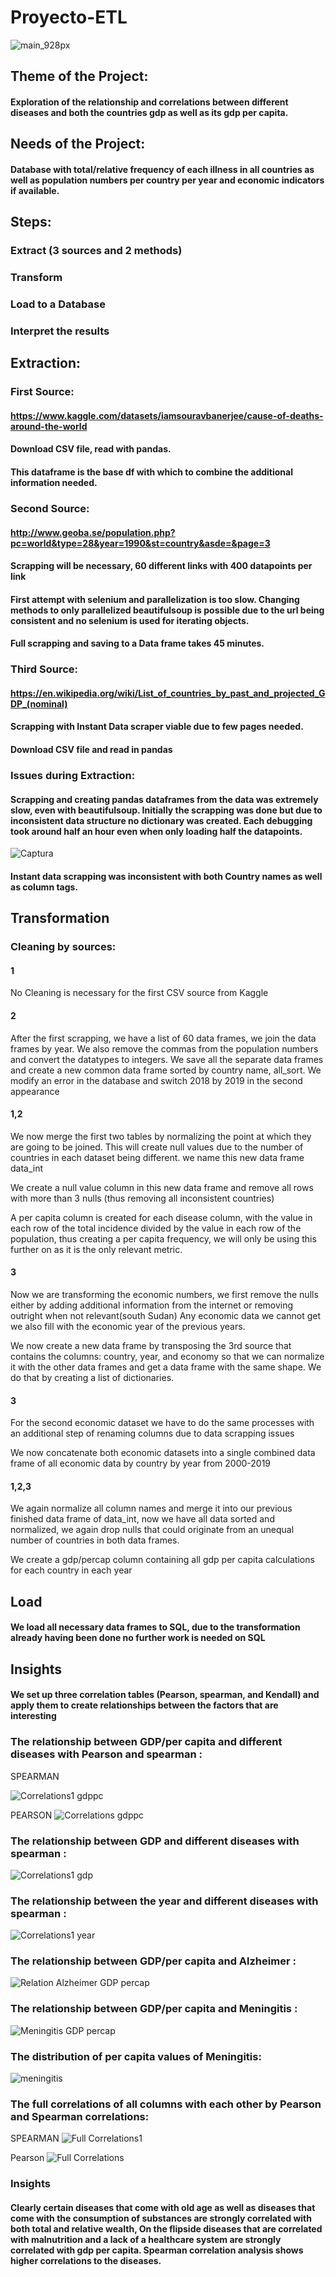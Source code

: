 # Proyecto-ETL
![main_928px](https://user-images.githubusercontent.com/114666478/201599140-5343ab95-96b7-4baf-aacd-6c9a2dc09975.jpg)

## Theme of the Project:
#### Exploration of the relationship and correlations between different diseases and both the countries gdp as well as its gdp per capita.
## Needs of the Project:
#### Database with total/relative frequency of each illness in all countries as well as population numbers per country per year and economic indicators if available.

## Steps:
### Extract (3 sources and 2 methods)
### Transform 
### Load to a Database
### Interpret the results


## Extraction:
### First Source:
#### https://www.kaggle.com/datasets/iamsouravbanerjee/cause-of-deaths-around-the-world
#### Download CSV file, read with pandas. 
#### This dataframe is the base df with which to combine the additional information needed.

### Second Source:
#### http://www.geoba.se/population.php?pc=world&type=28&year=1990&st=country&asde=&page=3
#### Scrapping will be necessary, 60 different links with 400 datapoints per link
#### First attempt with selenium and parallelization is too slow. Changing methods to only parallelized beautifulsoup is possible due to the url being consistent and no selenium is used for iterating objects. 
#### Full scrapping and saving to a Data frame takes 45 minutes.

### Third Source:
#### https://en.wikipedia.org/wiki/List_of_countries_by_past_and_projected_GDP_(nominal)
#### Scrapping with Instant Data scraper viable due to few pages needed.
#### Download CSV file and read in pandas

### Issues during Extraction:
#### Scrapping and creating pandas dataframes from the data was extremely slow, even with beautifulsoup. Initially the scrapping was done but due to inconsistent data structure no dictionary was created. Each debugging took around half an hour even when only loading half the datapoints.


![Captura](https://user-images.githubusercontent.com/114666478/201597872-58382775-00a9-4b23-9fc4-36acfc5c6343.PNG)


#### Instant data scrapping was inconsistent with both Country names as well as column tags.

## Transformation

### Cleaning by sources:
#### 1
No Cleaning is necessary for the first CSV source from Kaggle
#### 2
After the first scrapping, we have a list of 60 data frames, we join the data frames by year.  We also remove the commas from the population numbers and convert the datatypes to integers. We save all the separate data frames and create a new common data frame sorted by country name, all_sort. We modify an error in the database and switch 2018 by 2019 in the second appearance
#### 1,2
We now merge the first two tables by normalizing the point at which they are going to be joined. This will create null values due to the number of countries in each dataset being different. we name this new data frame data_int

We create a null value column in this new data frame and remove all rows with more than 3 nulls (thus removing all inconsistent countries)

A per capita column is created for each disease column, with the value in each row of the total incidence divided by the value in each row of the population, thus creating a per capita frequency, we will only be using this further on as it is the only relevant metric.

#### 3
Now we are transforming the economic numbers, we first remove the nulls either by adding additional information from the internet or removing outright when not relevant(south Sudan) Any economic data we cannot get we also fill with the economic year of the previous years.

We now create a new data frame by transposing the 3rd source that contains the columns: country, year, and economy so that we can normalize it with the other data frames and get a data frame with the same shape. We do that by creating a list of dictionaries.
####  3
For the second economic dataset we have to do the same processes with an additional step of renaming columns due to data scrapping issues

We now concatenate both economic datasets into a single combined data frame of all economic data by country by year from 2000-2019
#### 1,2,3
We again normalize all column names and merge it into our previous finished data frame of data_int, now we have all data sorted and normalized, we again drop nulls that could originate from an unequal number of countries in both data frames.

We create a gdp/percap column containing all gdp per capita calculations for each country in each year

## Load
#### We load all necessary data frames to SQL, due to the transformation already having been done no further work is needed on SQL

## Insights
#### We set up three correlation tables (Pearson, spearman, and Kendall) and apply them to create relationships between the factors that are interesting

### The relationship between GDP/per capita and different diseases with Pearson and spearman :
SPEARMAN

![Correlations1 gdppc](https://user-images.githubusercontent.com/114666478/201727993-3fd184b9-8cdc-44bd-844f-b7758dcc38e9.png)

PEARSON
![Correlations gdppc](https://user-images.githubusercontent.com/114666478/201728074-4b620cee-0abf-4106-b1f5-80866df451ba.png)

### The relationship between GDP and different diseases with spearman :
![Correlations1 gdp](https://user-images.githubusercontent.com/114666478/201728208-c71e2e44-8a4f-4e56-8b38-9484b927f1f8.png)

### The relationship between the year and different diseases with spearman :

![Correlations1 year](https://user-images.githubusercontent.com/114666478/201728325-66b0b58c-910c-4702-8b92-0baddabb2f92.png)

### The relationship between GDP/per capita and Alzheimer :
![Relation Alzheimer GDP percap](https://user-images.githubusercontent.com/114666478/201728441-36a697bb-4018-4b2f-ab0d-4598b577298b.png)

### The relationship between GDP/per capita and Meningitis :
![Meningitis GDP percap](https://user-images.githubusercontent.com/114666478/201728513-c5aea8ab-0e00-46ad-bf45-b1d66329796d.png)
### The distribution of per capita values of Meningitis:
![meningitis](https://user-images.githubusercontent.com/114666478/201728857-ce45ccad-256c-418a-aaf3-578e778ede3e.png)
### The full correlations of all columns with each other by Pearson and Spearman correlations:
SPEARMAN
![Full Correlations1](https://user-images.githubusercontent.com/114666478/201729029-7da5bd3e-ef89-4b42-be12-d919331623d6.png)

Pearson
![Full Correlations](https://user-images.githubusercontent.com/114666478/201729068-6a5dc447-805d-465b-b6e6-2fbcedb361b1.png)

### Insights
#### Clearly certain diseases that come with old age as well as diseases that come with the consumption of substances are strongly correlated with both total and relative wealth, On the flipside diseases that are correlated with malnutrition and a lack of a healthcare system are strongly correlated with gdp per capita. Spearman correlation analysis shows higher correlations to the diseases.























